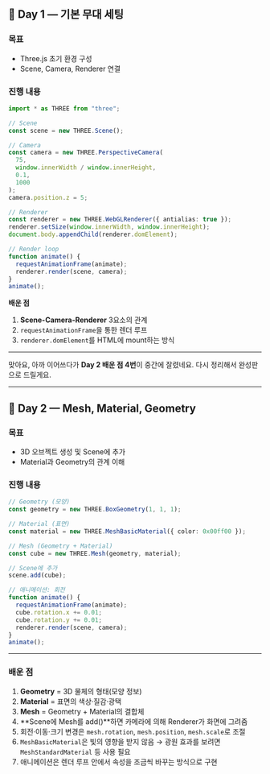 

## **📌 Day 1 — 기본 무대 세팅**

### **목표**

* Three.js 초기 환경 구성
* Scene, Camera, Renderer 연결

### **진행 내용**

```ts
import * as THREE from "three";

// Scene
const scene = new THREE.Scene();

// Camera
const camera = new THREE.PerspectiveCamera(
  75,
  window.innerWidth / window.innerHeight,
  0.1,
  1000
);
camera.position.z = 5;

// Renderer
const renderer = new THREE.WebGLRenderer({ antialias: true });
renderer.setSize(window.innerWidth, window.innerHeight);
document.body.appendChild(renderer.domElement);

// Render loop
function animate() {
  requestAnimationFrame(animate);
  renderer.render(scene, camera);
}
animate();
```

**배운 점**

1. **Scene-Camera-Renderer** 3요소의 관계
2. `requestAnimationFrame`을 통한 렌더 루프
3. `renderer.domElement`를 HTML에 mount하는 방식

---

맞아요, 아까 이어쓰다가 **Day 2 배운 점 4번**이 중간에 잘렸네요.
다시 정리해서 완성판으로 드릴게요.

---

## **📌 Day 2 — Mesh, Material, Geometry**

### **목표**

* 3D 오브젝트 생성 및 Scene에 추가
* Material과 Geometry의 관계 이해

### **진행 내용**

```ts
// Geometry (모양)
const geometry = new THREE.BoxGeometry(1, 1, 1);

// Material (표면)
const material = new THREE.MeshBasicMaterial({ color: 0x00ff00 });

// Mesh (Geometry + Material)
const cube = new THREE.Mesh(geometry, material);

// Scene에 추가
scene.add(cube);

// 애니메이션: 회전
function animate() {
  requestAnimationFrame(animate);
  cube.rotation.x += 0.01;
  cube.rotation.y += 0.01;
  renderer.render(scene, camera);
}
animate();
```

---

### **배운 점**

1. **Geometry** = 3D 물체의 형태(모양 정보)
2. **Material** = 표면의 색상·질감·광택
3. **Mesh** = Geometry + Material의 결합체
4. \*\*Scene에 Mesh를 add()\*\*하면 카메라에 의해 Renderer가 화면에 그려줌
5. 회전·이동·크기 변경은 `mesh.rotation`, `mesh.position`, `mesh.scale`로 조절
6. `MeshBasicMaterial`은 빛의 영향을 받지 않음 → 광원 효과를 보려면 `MeshStandardMaterial` 등 사용 필요
7. 애니메이션은 렌더 루프 안에서 속성을 조금씩 바꾸는 방식으로 구현
